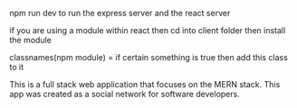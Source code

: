 npm run dev to run the express server and the react server

if you are using a module within react then cd into client folder then install the module

classnames(npm module) = if certain something is true then add this class to it

This is a full stack web application that focuses on the MERN stack. This app was created as a social network for software developers. 

